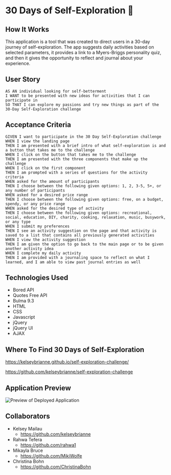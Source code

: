 # 30 Days of Self-Exploration 🧭 

## How It Works
This application is a tool that was created to direct users in a 30-day journey of self-exploration. The app suggests daily activities based on selected parameters, it provides a link to a Myers-Briggs personality quiz, and then it gives the opportunity to reflect and journal about your experience.

## User Story
```
AS AN individual looking for self-betterment
I WANT to be presented with new ideas for activities that I can participate in
SO THAT I can explore my passions and try new things as part of the 30-Day Self-Exploration challenge
```

## Acceptance Criteria
```
GIVEN I want to participate in the 30 Day Self-Exploration challenge
WHEN I view the landing page
THEN I am presented with a brief intro of what self-exploration is and a button that takes me to the challenge
WHEN I click on the button that takes me to the challenge
THEN I am presented with the three components that make up the challenge
WHEN I click on the first component
THEN I am prompted with a series of questions for the activity criteria
WHEN asked for the amount of participants
THEN I choose between the following given options: 1, 2, 3-5, 5+, or any number of participants
WHEN asked for a desired price range
THEN I choose between the following given options: free, on a budget, spendy, or any price range
WHEN asked for the desired type of activity 
THEN I choose between the following given options: recreational, social, education, DIY, charity, cooking, relaxation, music, busywork, or any type
WHEN I submit my preferences
THEN I see an activity suggestion on the page and that activity is saved to a list that contains all previously generated activities
WHEN I view the activity suggestion
THEN I am given the option to go back to the main page or to be given another activity idea
WHEN I complete my daily activity
THEN I am provided with a journaling space to reflect on what I learned, and I am able to view past journal entries as well
```

## Technologies Used
- Bored API
- Quotes Free API
- Bulma 9.3
- HTML
- CSS
- Javascript
- jQuery
- jQuery UI
- AJAX

## Where To Find 30 Days of Self-Exploration
https://kelseybrianne.github.io/self-exploration-challenge/

https://github.com/kelseybrianne/self-exploration-challenge

## Application Preview

![Preview of Deployed Application](./assets/images/home-page-screenshot.png)

## Collaborators
- Kelsey Mailau
    - https://github.com/kelseybrianne
- Rahwa Tefera
    - https://github.com/rahwa1
- Mikayla Bruce
    - https://github.com/MikiWolfe
- Christina Bohn
    - https://github.com/ChristinaBohn
